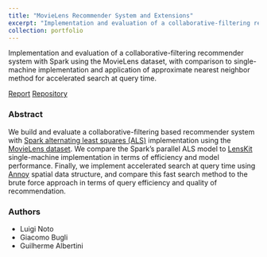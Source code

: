 ```yaml
---
title: "MovieLens Recommender System and Extensions"
excerpt: "Implementation and evaluation of a collaborative-filtering recommender system with Spark using the MovieLens dataset. (May 2022)"
collection: portfolio
---
```


Implementation and evaluation of a collaborative-filtering recommender system with Spark using the MovieLens dataset, with comparison to single-machine implementation and application of approximate nearest neighbor method for accelerated search at query time.

[Report](http://luiginoto.github.io/files/movielens_recommender_system/Project_Report.pdf) [Repository](https://github.com/luiginoto/movielens_recommender_system)

### Abstract
We build and evaluate a collaborative-filtering based recommender system with [Spark alternating least squares (ALS)](https://spark.apache.org/docs/3.0.1/ml-collaborative-filtering.html) implementation using the [MovieLens dataset](https://grouplens.org/datasets/movielens/latest/). We compare the Spark’s parallel ALS model to [LensKit](https://lkpy.readthedocs.io/en/stable/index.html) single-machine implementation in terms of efficiency and model performance. Finally, we implement accelerated search at query time using [Annoy](https://github.com/spotify/annoy) spatial data structure, and compare this fast search method to the brute force approach in terms of query efficiency and quality of recommendation.

### Authors
- Luigi Noto
- Giacomo Bugli
- Guilherme Albertini

<!---
<br/>
**Validated Best ALS Results**

|   Data Size   | Reg Param | Rank | Max Iter | MAP@100 | NCDG@100 |
|:-------------:|:---------:|:----:|:--------:|:-------:|:--------:|
| Small (Train) |    0.01   |  30  |    20    |  0.1232 |  0.3541  |
|  Small (Test) |    0.01   |  30  |    20    |  0.0661 |  0.1621  |
|  Full (Train) |    0.1    |  30  |    35    |  0.1795 |  0.2659  |
|  Full (Test)  |    0.1    |  30  |    35    |  0.0832 |  0.1973  |
-->


